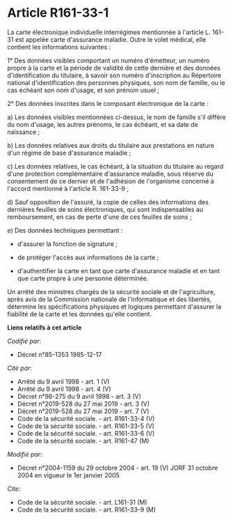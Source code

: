 # Article R161-33-1

La carte électronique individuelle interrégimes mentionnée à l'article L. 161-31 est appelée carte d'assurance maladie. Outre
le volet médical, elle contient les informations suivantes :

1° Des données visibles comportant un numéro d'émetteur, un numéro propre à la carte et la période de validité de cette
dernière et des données d'identification du titulaire, à savoir son numéro d'inscription au Répertoire national
d'identification des personnes physiques, son nom de famille, ou le cas échéant son nom d'usage, et son prénom usuel ;

2° Des données inscrites dans le composant électronique de la carte :

a) Les données visibles mentionnées ci-dessus, le nom de famille s'il diffère du nom d'usage, les autres prénoms, le cas
échéant, et sa date de naissance ;

b) Les données relatives aux droits du titulaire aux prestations en nature d'un régime de base d'assurance maladie ;

c) Les données relatives, le cas échéant, à la situation du titulaire au regard d'une protection complémentaire d'assurance
maladie, sous réserve du consentement de ce dernier et de l'adhésion de l'organisme concerné à l'accord mentionné à l'article
R. 161-33-9 ;

d) Sauf opposition de l'assuré, la copie de celles des informations des dernières feuilles de soins électroniques, qui sont
indispensables au remboursement, en cas de perte d'une de ces feuilles de soins ;

e) Des données techniques permettant :

- d'assurer la fonction de signature ;

- de protéger l'accès aux informations de la carte ;

- d'authentifier la carte en tant que carte d'assurance maladie et en tant que carte propre à une personne déterminée.

Un arrêté des ministres chargés de la sécurité sociale et de l'agriculture, après avis de la Commission nationale de
l'informatique et des libertés, détermine les spécifications physiques et logiques permettant d'assurer la fiabilité de la
carte et les données qu'elle contient.

**Liens relatifs à cet article**

_Codifié par_:

  - Décret n°85-1353 1985-12-17

_Cité par_:

  - Arrêté du 9 avril 1998 - art. 1 (V)
  - Arrêté du 9 avril 1998 - art. 4 (V)
  - Décret n°98-275 du 9 avril 1998 - art. 3 (V)
  - Décret n°2019-528 du 27 mai 2019 - art. 3 (V)
  - Décret n°2019-528 du 27 mai 2019 - art. 7 (V)
  - Code de la sécurité sociale. - art. R161-33-4 (V)
  - Code de la sécurité sociale. - art. R161-33-5 (V)
  - Code de la sécurité sociale. - art. R161-33-6 (V)
  - Code de la sécurité sociale. - art. R161-47 (M)

_Modifié par_:

  - Décret n°2004-1159 du 29 octobre 2004 - art. 19 (V) JORF 31 octobre 2004 en vigueur le 1er janvier 2005

_Cite_:

  - Code de la sécurité sociale. - art. L161-31 (M)
  - Code de la sécurité sociale. - art. R161-33-9 (M)
